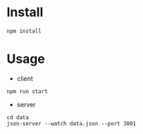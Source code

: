 # Install
```
npm install
```

# Usage
- client
```
npm run start
```
- server
```
cd data
json-server --watch data.json --port 3001
```
